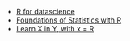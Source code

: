 * [R for datascience](https://r4ds.had.co.nz/)
* [Foundations of Statistics with R](https://mathstat.slu.edu/~speegle/_book/RData.html)
* [Learn X in Y, with x = R](https://learnxinyminutes.com/docs/es-es/r-es/)